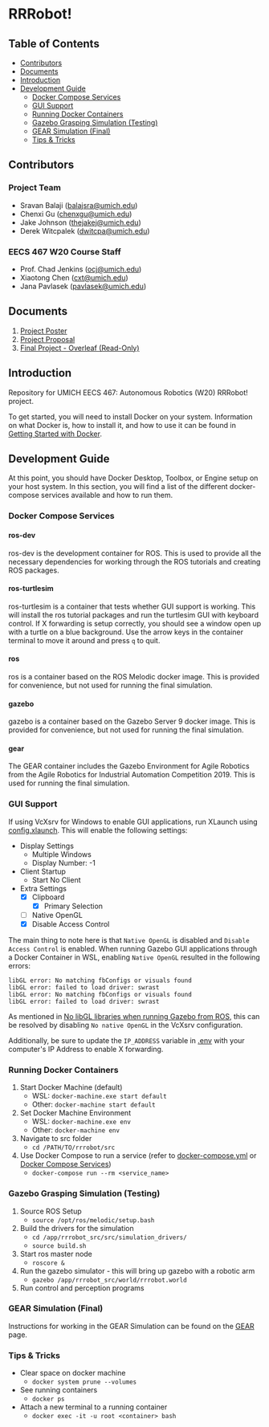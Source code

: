 # RRRobot! <!-- omit in toc -->

## Table of Contents <!-- omit in toc -->
- [Contributors](#contributors)
- [Documents](#documents)
- [Introduction](#introduction)
- [Development Guide](#development-guide)
  - [Docker Compose Services](#docker-compose-services)
  - [GUI Support](#gui-support)
  - [Running Docker Containers](#running-docker-containers)
  - [Gazebo Grasping Simulation (Testing)](#gazebo-grasping-simulation-testing)
  - [GEAR Simulation (Final)](#gear-simulation-final)
  - [Tips & Tricks](#tips--tricks)

## Contributors

### Project Team <!-- omit in toc -->

- Sravan Balaji ([balajsra@umich.edu](mailto:balajsra@umich.edu))
- Chenxi Gu ([chenxgu@umich.edu](mailto:chenxgu@umich.edu))
- Jake Johnson ([thejakej@umich.edu](mailto:thejakej@umich.edu))
- Derek Witcpalek ([dwitcpa@umich.edu](mailto:dwitcpa@umich.edu))

### EECS 467 W20 Course Staff <!-- omit in toc -->

- Prof. Chad Jenkins ([ocj@umich.edu](mailto:ocj@umich.edu))
- Xiaotong Chen ([cxt@umich.edu](mailto:cxt@umich.edu))
- Jana Pavlasek ([pavlasek@umich.edu](mailto:pavlasek@umich.edu))

## Documents

1. [Project Poster](1.%20Project%20Poster.pdf)
2. [Project Proposal](2.%20Project%20Proposal.pdf)
3. [Final Project - Overleaf (Read-Only)](https://www.overleaf.com/read/ncvksrzpvbmr)

## Introduction

Repository for UMICH EECS 467: Autonomous Robotics (W20) RRRobot! project.

To get started, you will need to install Docker on your system. Information on what Docker is, how to install it, and how to use it can be found in [Getting Started with Docker](https://sravanbalaji.com/Web%20Pages/blog_docker.html).

## Development Guide

At this point, you should have Docker Desktop, Toolbox, or Engine setup on your host system. In this section, you will find a list of the different docker-compose services available and how to run them.

### Docker Compose Services

#### ros-dev <!-- omit in toc -->

ros-dev is the development container for ROS. This is used to provide all the necessary dependencies for working through the ROS tutorials and creating ROS packages.

#### ros-turtlesim <!-- omit in toc -->

ros-turtlesim is a container that tests whether GUI support is working. This will install the ros tutorial packages and run the turtlesim GUI with keyboard control. If X forwarding is setup correctly, you should see a window open up with a turtle on a blue background. Use the arrow keys in the container terminal to move it around and press `q` to quit.

#### ros <!-- omit in toc -->

ros is a container based on the ROS Melodic docker image. This is provided for convenience, but not used for running the final simulation.

#### gazebo <!-- omit in toc -->

gazebo is a container based on the Gazebo Server 9 docker image. This is provided for convenience, but not used for running the final simulation.

#### gear <!-- omit in toc -->

The GEAR container includes the Gazebo Environment for Agile Robotics from the Agile Robotics for Industrial Automation Competition 2019. This is used for running the final simulation.

### GUI Support

If using VcXsrv for Windows to enable GUI applications, run XLaunch using [config.xlaunch](utils/config.xlaunch). This will enable the following settings:

- Display Settings
  - Multiple Windows
  - Display Number: -1
- Client Startup
  - Start No Client
- Extra Settings
  - [x] Clipboard
    - [x] Primary Selection
  - [ ] Native OpenGL
  - [x] Disable Access Control

The main thing to note here is that `Native OpenGL` is disabled and `Disable Access Control` is enabled. When running Gazebo GUI applications through a Docker Container in WSL, enabling `Native OpenGL` resulted in the following errors:

```
libGL error: No matching fbConfigs or visuals found
libGL error: failed to load driver: swrast
libGL error: No matching fbConfigs or visuals found
libGL error: failed to load driver: swrast
```

As mentioned in [No libGL libraries when running Gazebo from ROS](https://github.com/microsoft/WSL/issues/3644#issuecomment-434556680), this can be resolved by disabling `No native OpenGL` in the VcXsrv configuration.

Additionally, be sure to update the `IP_ADDRESS` variable in [.env](src/.env) with your computer's IP Address to enable X forwarding.

### Running Docker Containers

1. Start Docker Machine (default)
    - WSL: `docker-machine.exe start default`
    - Other: `docker-machine start default`
2. Set Docker Machine Environment
    - WSL: `docker-machine.exe env`
    - Other: `docker-machine env`
3. Navigate to src folder
    - `cd /PATH/TO/rrrobot/src`
4. Use Docker Compose to run a service (refer to [docker-compose.yml](src/docker-compose.yml) or [Docker Compose Services](#docker-compose-services))
   - `docker-compose run --rm <service_name>`

### Gazebo Grasping Simulation (Testing)

1. Source ROS Setup
   - `source /opt/ros/melodic/setup.bash`
2. Build the drivers for the simulation
   - `cd /app/rrrobot_src/src/simulation_drivers/`
   - `source build.sh`
3. Start ros master node
   - `roscore &`
4. Run the gazebo simulator - this will bring up gazebo with a robotic arm
   - `gazebo /app/rrrobot_src/world/rrrobot.world`
5. Run control and perception programs

### GEAR Simulation (Final)

Instructions for working in the GEAR Simulation can be found on the [GEAR](gear.md) page.

### Tips & Tricks

- Clear space on docker machine
  - `docker system prune --volumes`
- See running containers
  - `docker ps`
- Attach a new terminal to a running container
  - `docker exec -it -u root <container> bash`

